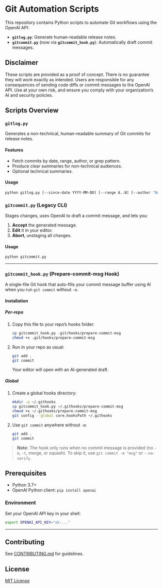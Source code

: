 # Git Automation Scripts

This repository contains Python scripts to automate Git workflows using the OpenAI API:

* **`gitlog.py`**: Generate human-readable release notes.
* **`gitcommit.py`** (now via **`gitcommit_hook.py`**): Automatically draft commit messages.

## Disclaimer

These scripts are provided as a proof of concept. There is no guarantee they will work exactly as intended. Users are responsible for any consequences of sending code diffs or commit messages to the OpenAI API. Use at your own risk, and ensure you comply with your organization’s AI and security policies.

## Scripts Overview

### `gitlog.py`

Generates a non-technical, human-readable summary of Git commits for release notes.

#### Features

* Fetch commits by date, range, author, or grep pattern.
* Produce clear summaries for non-technical audiences.
* Optional technical summaries.

#### Usage

```sh
python gitlog.py [--since-date YYYY-MM-DD] [--range A..B] [--author "Name"] [--grep "pattern"] [--technical]
```

### `gitcommit.py` (Legacy CLI)

Stages changes, uses OpenAI to draft a commit message, and lets you:

1. **Accept** the generated message.
2. **Edit** it in your editor.
3. **Abort**, unstaging all changes.

#### Usage

```sh
python gitcommit.py
```

---

### `gitcommit_hook.py` (Prepare-commit-msg Hook)

A single-file Git hook that auto-fills your commit message buffer using AI when you run `git commit` without `-m`.

#### Installation

##### Per-repo

1. Copy this file to your repo’s hooks folder:

   ```sh
   cp gitcommit_hook.py .git/hooks/prepare-commit-msg
   chmod +x .git/hooks/prepare-commit-msg
   ```

2. Run in your repo as usual:

   ```sh
   git add .
   git commit
   ```

   Your editor will open with an AI-generated draft.

##### Global

1. Create a global hooks directory:

   ```sh
   mkdir -p ~/.githooks
   cp gitcommit_hook.py ~/.githooks/prepare-commit-msg
   chmod +x ~/.githooks/prepare-commit-msg
   git config --global core.hooksPath ~/.githooks
   ```

2. Use `git commit` anywhere without `-m`:

   ```sh
   git add .
   git commit
   ```

> **Note:** The hook only runs when no commit message is provided (no `-m`, `-t`, merge, or squash). To skip it, use `git commit -m "msg"` or `--no-verify`.

## Prerequisites

* Python 3.7+
* OpenAI Python client: `pip install openai`

### Environment

Set your OpenAI API key in your shell:

```sh
export OPENAI_API_KEY="sk-..."
```

---

## Contributing

See [CONTRIBUTING.md](CONTRIBUTING.md) for guidelines.

## License

[MIT License](LICENSE)
